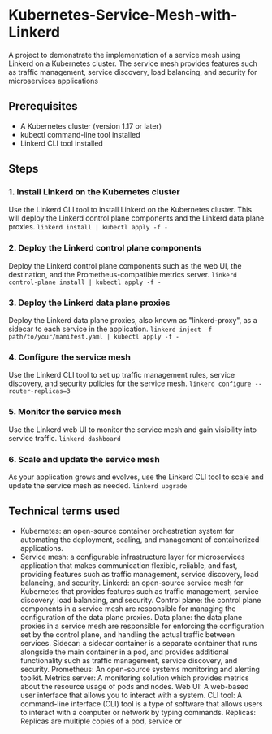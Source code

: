 # Kubernetes-Service-Mesh-with-Linkerd
A project to demonstrate the implementation of a service mesh using Linkerd on a Kubernetes cluster. The service mesh provides features such as traffic management, service discovery, load balancing, and security for microservices applications

## Prerequisites
- A Kubernetes cluster (version 1.17 or later)
- kubectl command-line tool installed
- Linkerd CLI tool installed

## Steps
### 1. Install Linkerd on the Kubernetes cluster
Use the Linkerd CLI tool to install Linkerd on the Kubernetes cluster. This will deploy the Linkerd control plane components and the Linkerd data plane proxies. `linkerd install | kubectl apply -f -`

### 2. Deploy the Linkerd control plane components
Deploy the Linkerd control plane components such as the web UI, the destination, and the Prometheus-compatible metrics server.  `linkerd control-plane install | kubectl apply -f -`

### 3. Deploy the Linkerd data plane proxies
Deploy the Linkerd data plane proxies, also known as "linkerd-proxy", as a sidecar to each service in the application. `linkerd inject -f path/to/your/manifest.yaml | kubectl apply -f -`

### 4. Configure the service mesh
Use the Linkerd CLI tool to set up traffic management rules, service discovery, and security policies for the service mesh. `linkerd configure --router-replicas=3`

### 5. Monitor the service mesh
Use the Linkerd web UI to monitor the service mesh and gain visibility into service traffic. `linkerd dashboard`


### 6. Scale and update the service mesh
As your application grows and evolves, use the Linkerd CLI tool to scale and update the service mesh as needed. `linkerd upgrade`


## Technical terms used
* Kubernetes: an open-source container orchestration system for automating the deployment, scaling, and management of containerized applications.
* Service mesh: a configurable infrastructure layer for microservices application that makes communication flexible, reliable, and fast, providing features such as traffic management, service discovery, load balancing, and security.
Linkerd: an open-source service mesh for Kubernetes that provides features such as traffic management, service discovery, load balancing, and security.
Control plane: the control plane components in a service mesh are responsible for managing the configuration of the data plane proxies.
Data plane: the data plane proxies in a service mesh are responsible for enforcing the configuration set by the control plane, and handling the actual traffic between services.
Sidecar: a sidecar container is a separate container that runs alongside the main container in a pod, and provides additional functionality such as traffic management, service discovery, and security.
Prometheus: An open-source systems monitoring and alerting toolkit.
Metrics server: A monitoring solution which provides metrics about the resource usage of pods and nodes.
Web UI: A web-based user interface that allows you to interact with a system.
CLI tool: A command-line interface (CLI) tool is a type of software that allows users to interact with a computer or network by typing commands.
Replicas: Replicas are multiple copies of a pod, service or
